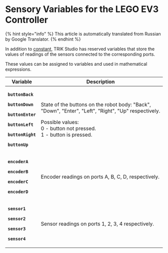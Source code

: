 # Sensory Variables for the LEGO EV3 Controller

{% hint style="info" %}
This article is automatically translated from Russian by Google Translator.
{% endhint %}

In addition to [constant](../studio/programming-visual/expression-syntax/const.md), TRIK Studio has reserved variables that store the values of readings of the sensors connected to the corresponding ports.

These values can be assigned to variables and used in mathematical expressions.

| Variable                                                                                                                                                                                                                                                                                   | Description                                                                                                                                                                                   |
| ------------------------------------------------------------------------------------------------------------------------------------------------------------------------------------------------------------------------------------------------------------------------------------------ | --------------------------------------------------------------------------------------------------------------------------------------------------------------------------------------------- |
| <p><strong><code>buttonBack</code></strong></p><p><strong><code>buttonDown</code></strong></p><p><strong><code>buttonEnter</code></strong></p><p><strong><code>buttonLeft</code></strong></p><p><strong><code>buttonRight</code></strong></p><p><strong><code>buttonUp</code></strong></p> | <p>State of the buttons on the robot body: "Back", "Down", "Enter", "Left", "Right", "Up" respectively.<br></p><p>Possible values: <br>0 - button not pressed. <br>1 - button is pressed.</p> |
| <p><strong><code>encoderA</code></strong></p><p><strong><code>encoderB</code></strong></p><p><strong><code>encoderC</code></strong></p><p><strong><code>encoderD</code></strong></p>                                                                                                       | Encoder readings on ports A, B, C, D, respectively.                                                                                                                                           |
| <p><strong><code>sensor1</code></strong></p><p><strong><code>sensor2</code></strong></p><p><strong><code>sensor3</code></strong></p><p><strong><code>sensor4</code></strong></p>                                                                                                           | Sensor readings on ports 1, 2, 3, 4 respectively.                                                                                                                                             |

